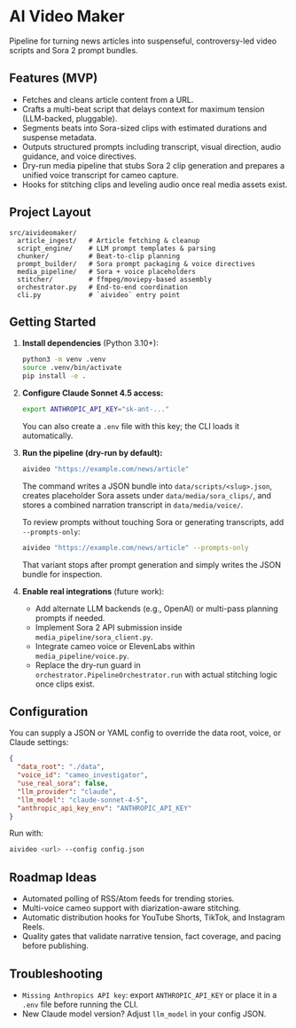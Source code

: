 # AI Video Maker

Pipeline for turning news articles into suspenseful, controversy-led video scripts and Sora 2 prompt bundles.

## Features (MVP)
- Fetches and cleans article content from a URL.
- Crafts a multi-beat script that delays context for maximum tension (LLM-backed, pluggable).
- Segments beats into Sora-sized clips with estimated durations and suspense metadata.
- Outputs structured prompts including transcript, visual direction, audio guidance, and voice directives.
- Dry-run media pipeline that stubs Sora 2 clip generation and prepares a unified voice transcript for cameo capture.
- Hooks for stitching clips and leveling audio once real media assets exist.

## Project Layout
```
src/aivideomaker/
  article_ingest/   # Article fetching & cleanup
  script_engine/    # LLM prompt templates & parsing
  chunker/          # Beat-to-clip planning
  prompt_builder/   # Sora prompt packaging & voice directives
  media_pipeline/   # Sora + voice placeholders
  stitcher/         # ffmpeg/moviepy-based assembly
  orchestrator.py   # End-to-end coordination
  cli.py            # `aivideo` entry point
```

## Getting Started
1. **Install dependencies** (Python 3.10+):
   ```bash
   python3 -m venv .venv
   source .venv/bin/activate
   pip install -e .
   ```
2. **Configure Claude Sonnet 4.5 access:**
   ```bash
   export ANTHROPIC_API_KEY="sk-ant-..."
   ```
   You can also create a `.env` file with this key; the CLI loads it automatically.

3. **Run the pipeline (dry-run by default):**
   ```bash
   aivideo "https://example.com/news/article"
   ```
   The command writes a JSON bundle into `data/scripts/<slug>.json`, creates placeholder Sora assets under `data/media/sora_clips/`, and stores a combined narration transcript in `data/media/voice/`.

   To review prompts without touching Sora or generating transcripts, add `--prompts-only`:
   ```bash
   aivideo "https://example.com/news/article" --prompts-only
   ```
   That variant stops after prompt generation and simply writes the JSON bundle for inspection.

4. **Enable real integrations** (future work):
   - Add alternate LLM backends (e.g., OpenAI) or multi-pass planning prompts if needed.
   - Implement Sora 2 API submission inside `media_pipeline/sora_client.py`.
   - Integrate cameo voice or ElevenLabs within `media_pipeline/voice.py`.
   - Replace the dry-run guard in `orchestrator.PipelineOrchestrator.run` with actual stitching logic once clips exist.

## Configuration
You can supply a JSON or YAML config to override the data root, voice, or Claude settings:
```json
{
  "data_root": "./data",
  "voice_id": "cameo_investigator",
  "use_real_sora": false,
  "llm_provider": "claude",
  "llm_model": "claude-sonnet-4-5",
  "anthropic_api_key_env": "ANTHROPIC_API_KEY"
}
```
Run with:
```bash
aivideo <url> --config config.json
```

## Roadmap Ideas
- Automated polling of RSS/Atom feeds for trending stories.
- Multi-voice cameo support with diarization-aware stitching.
- Automatic distribution hooks for YouTube Shorts, TikTok, and Instagram Reels.
- Quality gates that validate narrative tension, fact coverage, and pacing before publishing.

## Troubleshooting
- `Missing Anthropics API key`: export `ANTHROPIC_API_KEY` or place it in a `.env` file before running the CLI.
- New Claude model version? Adjust `llm_model` in your config JSON.
